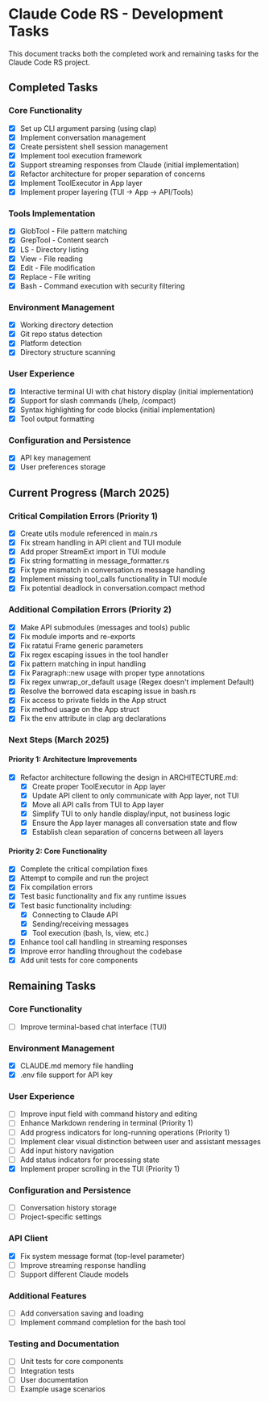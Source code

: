 # Claude Code RS - Development Tasks

This document tracks both the completed work and remaining tasks for the Claude Code RS project.

## Completed Tasks

### Core Functionality
- [x] Set up CLI argument parsing (using clap)
- [x] Implement conversation management
- [x] Create persistent shell session management
- [x] Implement tool execution framework
- [x] Support streaming responses from Claude (initial implementation)
- [x] Refactor architecture for proper separation of concerns
- [x] Implement ToolExecutor in App layer
- [x] Implement proper layering (TUI → App → API/Tools)

### Tools Implementation
- [x] GlobTool - File pattern matching
- [x] GrepTool - Content search
- [x] LS - Directory listing
- [x] View - File reading
- [x] Edit - File modification
- [x] Replace - File writing
- [x] Bash - Command execution with security filtering

### Environment Management
- [x] Working directory detection
- [x] Git repo status detection
- [x] Platform detection
- [x] Directory structure scanning

### User Experience
- [x] Interactive terminal UI with chat history display (initial implementation)
- [x] Support for slash commands (/help, /compact)
- [x] Syntax highlighting for code blocks (initial implementation)
- [x] Tool output formatting

### Configuration and Persistence
- [x] API key management
- [x] User preferences storage

## Current Progress (March 2025)

### Critical Compilation Errors (Priority 1)
- [x] Create utils module referenced in main.rs
- [x] Fix stream handling in API client and TUI module
- [x] Add proper StreamExt import in TUI module
- [x] Fix string formatting in message_formatter.rs
- [x] Fix type mismatch in conversation.rs message handling
- [x] Implement missing tool_calls functionality in TUI module
- [x] Fix potential deadlock in conversation.compact method

### Additional Compilation Errors (Priority 2)
- [x] Make API submodules (messages and tools) public
- [x] Fix module imports and re-exports
- [x] Fix ratatui Frame generic parameters
- [x] Fix regex escaping issues in the tool handler
- [x] Fix pattern matching in input handling
- [x] Fix Paragraph::new usage with proper type annotations
- [x] Fix regex unwrap_or_default usage (Regex doesn't implement Default)
- [x] Resolve the borrowed data escaping issue in bash.rs
- [x] Fix access to private fields in the App struct
- [x] Fix method usage on the App struct
- [x] Fix the env attribute in clap arg declarations

### Next Steps (March 2025)

#### Priority 1: Architecture Improvements
- [x] Refactor architecture following the design in ARCHITECTURE.md:
  - [x] Create proper ToolExecutor in App layer
  - [x] Update API client to only communicate with App layer, not TUI
  - [x] Move all API calls from TUI to App layer
  - [x] Simplify TUI to only handle display/input, not business logic
  - [x] Ensure the App layer manages all conversation state and flow
  - [x] Establish clean separation of concerns between all layers

#### Priority 2: Core Functionality
- [x] Complete the critical compilation fixes
- [x] Attempt to compile and run the project
- [x] Fix compilation errors
- [x] Test basic functionality and fix any runtime issues
- [x] Test basic functionality including:
  - [x] Connecting to Claude API
  - [x] Sending/receiving messages
  - [x] Tool execution (bash, ls, view, etc.)
- [x] Enhance tool call handling in streaming responses
- [x] Improve error handling throughout the codebase
- [x] Add unit tests for core components

## Remaining Tasks

### Core Functionality
- [ ] Improve terminal-based chat interface (TUI)

### Environment Management
- [x] CLAUDE.md memory file handling
- [x] .env file support for API key

### User Experience
- [ ] Improve input field with command history and editing
- [ ] Enhance Markdown rendering in terminal (Priority 1)
- [ ] Add progress indicators for long-running operations (Priority 1)
- [ ] Implement clear visual distinction between user and assistant messages
- [ ] Add input history navigation
- [ ] Add status indicators for processing state
- [x] Implement proper scrolling in the TUI (Priority 1)

### Configuration and Persistence
- [ ] Conversation history storage
- [ ] Project-specific settings

### API Client
- [x] Fix system message format (top-level parameter)
- [ ] Improve streaming response handling
- [ ] Support different Claude models

### Additional Features
- [ ] Add conversation saving and loading
- [ ] Implement command completion for the bash tool

### Testing and Documentation
- [ ] Unit tests for core components
- [ ] Integration tests
- [ ] User documentation
- [ ] Example usage scenarios